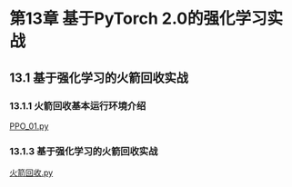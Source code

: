 # 第13章 基于PyTorch 2.0的强化学习实战

## 13.1 基于强化学习的火箭回收实战

### 13.1.1 火箭回收基本运行环境介绍

[PPO_01.py](../src/chapter13/PPO_01.py)

### 13.1.3 基于强化学习的火箭回收实战

[火箭回收.py](../src/chapter13/火箭回收.py)
